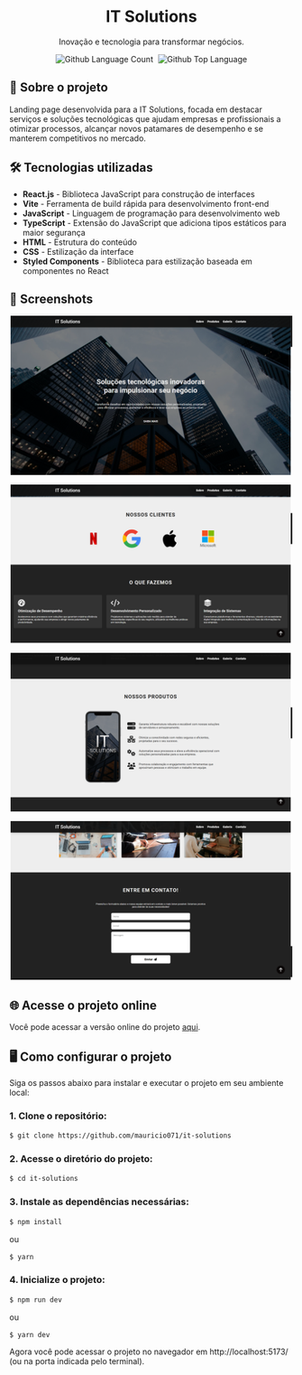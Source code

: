 <div align="center"> <h1>IT Solutions</h1> </div>

<p align="center">Inovação e tecnologia para transformar negócios.</p>

<p align="center">
  <img alt="Github Language Count" src="https://img.shields.io/github/languages/count/mauricio071/it-solutions?color=00bfa6">
  <img width="1" />
  <img alt="Github Top Language" src="https://img.shields.io/github/languages/top/mauricio071/it-solutions?color=00bfa6">
</p>

## 📝 Sobre o projeto

Landing page desenvolvida para a IT Solutions, focada em destacar serviços e soluções tecnológicas que ajudam empresas e profissionais a otimizar processos, alcançar novos patamares de desempenho e se manterem competitivos no mercado.

## 🛠 Tecnologias utilizadas

-   **React.js** - Biblioteca JavaScript para construção de interfaces
-   **Vite** - Ferramenta de build rápida para desenvolvimento front-end
-   **JavaScript** - Linguagem de programação para desenvolvimento web
-   **TypeScript** - Extensão do JavaScript que adiciona tipos estáticos para maior segurança
-   **HTML** - Estrutura do conteúdo
-   **CSS** - Estilização da interface
-   **Styled Components** - Biblioteca para estilização baseada em componentes no React

## 📸 Screenshots

<p align="center">
  <img src="./src/assets/readme-img/img-1.png" alt="Preview-Screens-1" width="500" >
</p>

<p align="center">
  <img src="./src/assets/readme-img/img-2.png" alt="Preview-Screens-2" width="500" >
</p>

<p align="center">
  <img src="./src/assets/readme-img/img-3.png" alt="Preview-Screens-3" width="500" >
</p>

<p align="center">
  <img src="./src/assets/readme-img/img-4.png" alt="Preview-Screens-4" width="500" >
</p>

## 🌐 Acesse o projeto online
Você pode acessar a versão online do projeto [aqui](https://it-solutions-ma.vercel.app/).

## 🖥️ Como configurar o projeto

Siga os passos abaixo para instalar e executar o projeto em seu ambiente local:

### 1. Clone o repositório:

```bash
$ git clone https://github.com/mauricio071/it-solutions
```

### 2. Acesse o diretório do projeto:

```bash
$ cd it-solutions
```

### 3. Instale as dependências necessárias:

```bash
$ npm install
```
ou

```bash
$ yarn
```

### 4. Inicialize o projeto:

```bash 
$ npm run dev
```
ou

```bash 
$ yarn dev
```
Agora você pode acessar o projeto no navegador em http://localhost:5173/ (ou na porta indicada pelo terminal).
